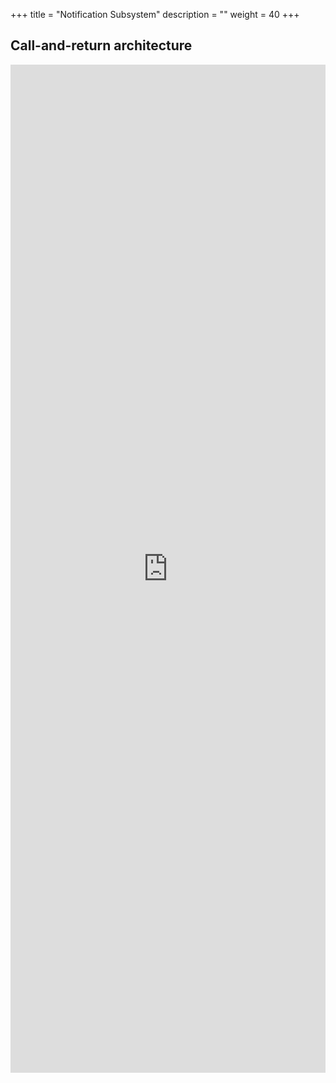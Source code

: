 +++ 
title = "Notification Subsystem" 
description = "" 
weight = 40
+++

## Call-and-return architecture

<iframe frameborder="0" style="width:100%;height:1613px;" src="https://www.draw.io/?lightbox=1&highlight=0000ff&layers=1&nav=1&title=Notification#Uhttps%3A%2F%2Fdrive.google.com%2Fuc%3Fid%3D1ZRqyHEOlrhDvvQ9YGhIAeJKb-GA2tb2N%26export%3Ddownload"></iframe>
